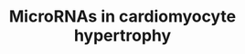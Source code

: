 ---
annotations:
- id: DOID:114
  parent: cardiovascular system disease
  type: Disease Ontology
  value: heart disease
- id: PW:0000808
  parent: regulatory pathway
  type: Pathway Ontology
  value: microRNA pathway
- id: PW:0000296
  parent: disease pathway
  type: Pathway Ontology
  value: hypertrophic cardiomyopathy pathway
authors:
- MLevels
- MaintBot
- MartijnVanIersel
- Khanspers
- Ddigles
- Mkutmon
- AlexanderPico
- Egonw
- Susan
- Fehrhart
- Marvin M2
- Eweitz
citedin:
- link: PMC6206606
  title: Explicit interaction information from WikiPathways in RDF facilitates drug
    discovery in the Open PHACTS Discovery Platform (2018)
- link: 10.1016/j.tiv.2016.03.009
  title: MicroRNAs as potential biomarkers for doxorubicin-induced cardiotoxicity
- link: PMC11980838
  title: EIF3D safeguards the homeostasis of key signaling pathways in human primed
    pluripotency (2025)
communities:
- ExRNA
description: This pathway shows the role of microRNAs in the process of cardiac hypertrophy.
  MicroRNA targets were predicted by the TargetScan algorithm, and the predicted interactions
  are shown in red dashed lines. MicroRNAs are shown as purple rounded rectangles.
  It is not sure which WNT and frizzled proteins influence cardiac hypertrophy. Though
  there are strong indications that WNT3A, WNT5A, frizzled1 and frizzled2 play a role
  in cardiac hypertrophy. Thus these have been added to the pathway instead of all
  the WNT and frizzled proteins. Experiments which will shed light on this are still
  being done.  Proteins on this pathway have targeted assays available via the [CPTAC
  Assay Portal](https://assays.cancer.gov/available_assays?wp_id=WP1544).
last-edited: 2025-03-06
ndex: 078fcde0-8b63-11eb-9e72-0ac135e8bacf
organisms:
- Homo sapiens
redirect_from:
- /index.php/Pathway:WP1544
- /instance/WP1544
- /instance/WP1544_r137605
revision: r137605
schema-jsonld:
- '@context': https://schema.org/
  '@id': https://wikipathways.github.io/pathways/WP1544.html
  '@type': Dataset
  creator:
    '@type': Organization
    name: WikiPathways
  description: This pathway shows the role of microRNAs in the process of cardiac
    hypertrophy. MicroRNA targets were predicted by the TargetScan algorithm, and
    the predicted interactions are shown in red dashed lines. MicroRNAs are shown
    as purple rounded rectangles. It is not sure which WNT and frizzled proteins influence
    cardiac hypertrophy. Though there are strong indications that WNT3A, WNT5A, frizzled1
    and frizzled2 play a role in cardiac hypertrophy. Thus these have been added to
    the pathway instead of all the WNT and frizzled proteins. Experiments which will
    shed light on this are still being done.  Proteins on this pathway have targeted
    assays available via the [CPTAC Assay Portal](https://assays.cancer.gov/available_assays?wp_id=WP1544).
  keywords:
  - AGT
  - AKT1
  - AKT2
  - ANP
  - Ang II
  - BNP
  - CALM1
  - CAMK2D
  - CDK 7
  - CDK 9
  - CHUK
  - CTF1
  - CTNNB1
  - Calcium
  - Cyclic GMP
  - DAG
  - DVL1
  - EDN1
  - EGF
  - EIF2B5
  - ERK1
  - ERK2
  - ERK5
  - FGF2
  - FGFR2
  - FZD1
  - FZD2
  - GATA4
  - GSK3B
  - HDAC 4
  - HDAC 5
  - HDAC 7
  - HDAC 9
  - IGF-1 R
  - IGFI
  - IKBKB
  - IKBKE
  - IKBKG
  - IL6ST
  - IP3
  - JNK
  - LIF
  - LRP5
  - LRP6
  - MAPK14
  - MAPKKK
  - MAPKKKK
  - MEK1
  - MEK2
  - MEK3
  - MEK4
  - MEK5
  - MEK6
  - MEK7
  - MLCK1
  - MLCK3
  - MTOR
  - MYEF2
  - NFAT3
  - NFKB1
  - NIK
  - Neuregulin
  - PDK
  - PDK1
  - PIK3CA
  - PIK3CB
  - PIK3CD
  - PIK3CG
  - PIK3R1
  - PIK3R2
  - PIK3R3
  - PLA2
  - PLC
  - PPP3CA
  - PPP3CB
  - PRKCB
  - PRKG1
  - RAC1
  - RAF1
  - RCAN1
  - RHOA
  - ROCK1
  - ROCK2
  - SOCS
  - STAT3
  - TAK1
  - TGFB1
  - TNF
  - WNT3A
  - WNT5A
  - hsa-let-7b
  - hsa-mir-103-1-as
  - hsa-mir-103-2-as
  - hsa-mir-125b-1
  - hsa-mir-125b-2
  - hsa-mir-130b
  - hsa-mir-133a-1
  - hsa-mir-133a-2
  - hsa-mir-133b
  - hsa-mir-140
  - hsa-mir-15b
  - hsa-mir-185
  - hsa-mir-195
  - hsa-mir-199a-1
  - hsa-mir-199a-2
  - hsa-mir-208a
  - hsa-mir-21
  - hsa-mir-214
  - hsa-mir-23a
  - hsa-mir-27b
  - hsa-mir-30e
  license: CC0
  name: MicroRNAs in cardiomyocyte hypertrophy
seo: CreativeWork
title: MicroRNAs in cardiomyocyte hypertrophy
wpid: WP1544
---